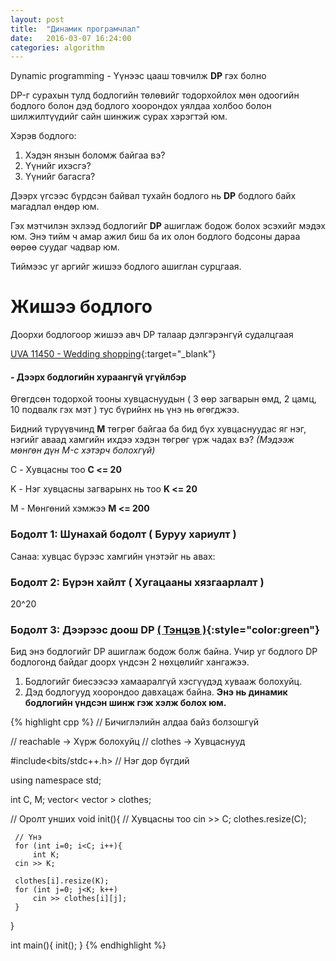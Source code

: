 ```yaml
---
layout: post
title:  "Динамик програмчлал"
date:   2016-03-07 16:24:00
categories: algorithm
---
```

Dynamic programming - Үүнээс цааш товчилж **DP** гэх болно

DP-г сурахын тулд бодлогийн төлөвийг тодорхойлох мөн одоогийн бодлого болон
дэд бодлого хоорондох уялдаа холбоо болон шилжилтүүдийг сайн шинжиж сурах хэрэгтэй юм.

Хэрэв бодлого:

1. Хэдэн янзын боломж байгаа вэ?
2. Үүнийг ихэсгэ?
3. Үүнийг багасга?

Дээрх үгсээс бүрдсэн байвал тухайн бодлого нь **DP** бодлого байх магадлал өндөр юм.

Гэх мэтчилэн эхлээд бодлогийг **DP** ашиглаж бодож болох эсэхийг мэдэх юм.
Энэ тийм ч амар ажил биш ба их олон бодлого бодсоны дараа өөрөө суудаг чадвар юм. 

Тиймээс уг аргийг жишээ бодлого ашиглан сурцгаая.

# Жишээ бодлого
Доорхи бодлогоор жишээ авч DP талаар дэлгэрэнгүй судалцгаая

[UVA 11450 - Wedding shopping](https://uva.onlinejudge.org/index.php?option=onlinejudge&page=show_problem&problem=2445){:target="_blank"}

#### - Дээрх бодлогийн хураангүй үгүйлбэр

Өгөгдсөн тодорхой тооны хувцаснуудын ( 3 өөр загварын өмд, 2 цамц, 10 подвалк гэх мэт ) тус бүрийнх нь үнэ нь өгөгджээ.

Бидний түрүүвчинд **M** төгрөг байгаа ба бид бүх хувцаснуудас яг нэг, нэгийг аваад хамгийн ихдээ хэдэн төгрөг үрж чадах вэ? *(Мэдээж мөнгөн дүн M-с хэтэрч болохгүй)*

C - Хувцасны тоо **C <= 20**

K - Нэг хувцасны загварынх нь тоо **K <= 20**

M - Мөнгөний хэмжээ **M <= 200**


### Бодолт 1: Шунахай бодолт **( Буруу хариулт )**
Санаа: хувцас бүрээс хамгийн үнэтэйг нь авах:

### Бодолт 2: Бүрэн хайлт **( Хугацааны хязгаарлалт )**
20^20

### Бодолт 3: Дээрээс доош DP [**( Тэнцэв )**](#){:style="color:green"}
Бид энэ бодлогийг DP ашиглаж бодож болж байна. Учир уг бодлого DP бодлогонд байдаг доорх үндсэн 2 нөхцөлийг хангажээ.

1. Бодлогийг биесээсээ хамааралгүй хэсгүүдэд хувааж болохуйц.
2. Дэд бодлогууд хоорондоо давхацаж байна. **Энэ нь динамик бодлогийн үндсэн шинж гэж хэлж болох юм.**

{% highlight cpp %}
// Бичиглэлийн алдаа байз болзошгүй

// reachable -> Хүрж болохуйц
// clothes -> Хувцаснууд

#include<bits/stdc++.h> // Нэг дор бүгдий

using namespace std;

int C, M;
vector< vector<int> > clothes;

// Оролт унших
void init(){
     // Хувцасны тоо
     cin >> C;
     clothes.resize(C);

     // Үнэ
     for (int i=0; i<C; i++){
     	 int K;
	 cin >> K;
	 
	 clothes[i].resize(K);
	 for (int j=0; j<K; k++)
	     cin >> clothes[i][j];
     }
}

int main(){
    init();
}
{% endhighlight %}